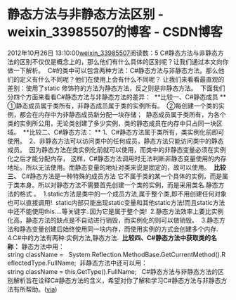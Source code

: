 # 静态方法与非静态方法区别 - weixin_33985507的博客 - CSDN博客
2012年10月26日 13:10:00[weixin_33985507](https://me.csdn.net/weixin_33985507)阅读数：5
C#静态方法与非静态方法的区别不仅仅是概念上的，那么他们有什么具体的区别呢？让我们通过本文向你做一下解析。  
C#的类中可以包含两种方法：C#静态方法与非静态方法。那么他们的定义有什么不同呢？他们在使用上会有什么不同呢？
让我们来看看最直观的差别：使用了static 修饰符的方法为静态方法，反之则是非静态方法。 
下面我们分四个方面来看看C#静态方法与非静态方法的差异： 
**比较一、C#静态成员 **
①静态成员属于类所有，非静态成员属于类的实例所有。 
②每创建一个类的实例，都会在内存中为非静态成员新分配一块存储；  
静态成员属于类所有，为各个类的实例所公用，无论类创建了多少实例，类的静态成员在内存中只占同一块区域。 
**比较二、C#静态方法： **
1、C#静态方法属于类所有，类实例化前即可使用。 
2、非静态方法可以访问类中的任何成员，静态方法只能访问类中的静态成员。  
因为静态方法在类实例化前就可以使用，而类中的非静态变量必须在实例化之后才能分配内存， 这样，C#静态方法调用时无法判断非静态变量使用的内存地址。所以无法使用。而静态变量的地址对类来说是固定的，故可以使用。 
**比较三、**
C#静态方法是一种特殊的成员方法 它不属于类的某一个具体的实例，而是属于类本身。所以对静态方法不需要首先创建一个类的实例，而是采用类名.静态方法的格式 。  
1.static方法是类中的一个成员方法,属于整个类,即不用创建任何对象也可以直接调用! 
static内部只能出现static变量和其他static方法!而且static方法中还不能使用this....等关键字..因为它是属于整个类! 
2.静态方法效率上要比实例化高，静态方法的缺点是不自动进行销毁，而实例化的则可以做销毁。 
3.静态方法和静态变量创建后始终使用同一块内存，而使用实例的方式会创建多个内存. 
4.C#中的方法有两种:实例方法,静态方法. 
**比较四、C#静态方法中获取类的名称：**
静态方法中用： 
string className =   System.Reflection.MethodBase.GetCurrentMethod().ReflectedType.FullName; 
非静态方法中还可以用： 
string className = this.GetType().FullName;   
C#静态方法与非静态方法的区别解析旨在诠释C#静态方法的含义，希望对你了解和学习C#静态方法与非静态方法有所帮助。([via](http://www.cnblogs.com/NothingIsImpossible/archive/2010/07/28/1786706.html)) 
